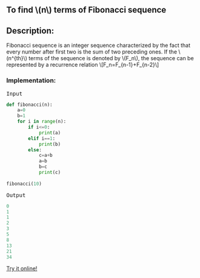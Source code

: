   <script type="text/javascript"
        src="https://cdnjs.cloudflare.com/ajax/libs/mathjax/2.7.0/MathJax.js?config=TeX-AMS_CHTML"></script>


## To find \\(n\\) terms of Fibonacci sequence

## Description:

Fibonacci sequence is an integer sequence characterized by the fact that every number after first two is the sum of two preceding ones.
If the \\(n^{th}\\) terms of the sequence is denoted by \\(F_n\\), the sequence can be represented by a recurrence relation
\\[F_n=F_{n-1}+F_{n-2}\\]

### Implementation:

<kbd>Input</kbd>

```python
def fibonacci(n):
	a=0
	b=1
	for i in range(n):
		if i<=0:
			print(a)
		elif i==1:
			print(b)
		else:
			c=a+b
			a=b
			b=c
			print(c)
		
fibonacci(10)
```

<kbd>Output</kbd>

```python
0
1
1
2
3
5
8
13
21
34
```

[Try it online!](https://tio.run/##TY6xDsMgDERn8xWMQV1A2ar6Y2wXUkuViWiWfj0NyZBO93Tvhlu/26va3PszF1@Uq5GIThbuDgijA8bkoNTm1av5Rrbk04IWrw@MA2FtattEYef8HgIx/Qk@xScfnSDdeADhEYxyTWVM3fUkxdD7Dw "Python 3 – Try It Online")
